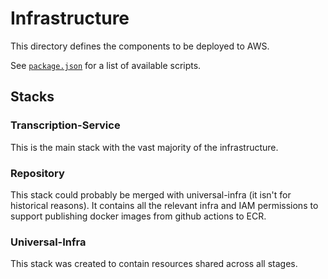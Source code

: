 # Infrastructure

This directory defines the components to be deployed to AWS.

See [`package.json`](./package.json) for a list of available scripts.

## Stacks

### Transcription-Service

This is the main stack with the vast majority of the infrastructure.

### Repository

This stack could probably be merged with universal-infra (it isn't for historical reasons). It contains all the relevant
infra and IAM permissions to support publishing docker images from github actions to ECR.

### Universal-Infra

This stack was created to contain resources shared across all stages.
